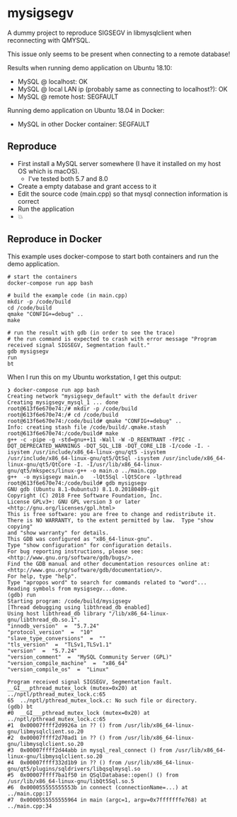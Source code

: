 # mysigsegv
A dummy project to reproduce SIGSEGV in libmysqlclient when reconnecting with QMYSQL.

This issue only seems to be present when connecting to a remote database!

Results when running demo application on Ubuntu 18.10:

* MySQL @ localhost: OK
* MySQL @ local LAN ip (probably same as connecting to localhost?): OK
* MySQL @ remote host: SEGFAULT

Running demo application on Ubuntu 18.04 in Docker:
* MySQL in other Docker container: SEGFAULT

## Reproduce

* First install a MySQL server somewhere (I have it installed on my host OS which is macOS).
  * I've tested both 5.7 and 8.0
* Create a empty database and grant access to it
* Edit the source code (main.cpp) so that mysql connection information is correct
* Run the application
* 💥

## Reproduce in Docker

This example uses docker-compose to start both containers and run the demo application.

```
# start the containers
docker-compose run app bash

# build the example code (in main.cpp)
mkdir -p /code/build
cd /code/build
qmake "CONFIG+=debug" ..
make

# run the result with gdb (in order to see the trace)
# the run command is expected to crash with error message "Program received signal SIGSEGV, Segmentation fault."
gdb mysigsegv
run
bt
```

When I run this on my Ubuntu workstation, I get this output:

```
❯ docker-compose run app bash
Creating network "mysigsegv_default" with the default driver
Creating mysigsegv_mysql_1 ... done
root@613f6e670e74:/# mkdir -p /code/build
root@613f6e670e74:/# cd /code/build
root@613f6e670e74:/code/build# qmake "CONFIG+=debug" ..
Info: creating stash file /code/build/.qmake.stash
root@613f6e670e74:/code/build# make
g++ -c -pipe -g -std=gnu++11 -Wall -W -D_REENTRANT -fPIC -DQT_DEPRECATED_WARNINGS -DQT_SQL_LIB -DQT_CORE_LIB -I/code -I. -isystem /usr/include/x86_64-linux-gnu/qt5 -isystem /usr/include/x86_64-linux-gnu/qt5/QtSql -isystem /usr/include/x86_64-linux-gnu/qt5/QtCore -I. -I/usr/lib/x86_64-linux-gnu/qt5/mkspecs/linux-g++ -o main.o ../main.cpp
g++  -o mysigsegv main.o   -lQt5Sql -lQt5Core -lpthread
root@613f6e670e74:/code/build# gdb mysigsegv
GNU gdb (Ubuntu 8.1-0ubuntu3) 8.1.0.20180409-git
Copyright (C) 2018 Free Software Foundation, Inc.
License GPLv3+: GNU GPL version 3 or later <http://gnu.org/licenses/gpl.html>
This is free software: you are free to change and redistribute it.
There is NO WARRANTY, to the extent permitted by law.  Type "show copying"
and "show warranty" for details.
This GDB was configured as "x86_64-linux-gnu".
Type "show configuration" for configuration details.
For bug reporting instructions, please see:
<http://www.gnu.org/software/gdb/bugs/>.
Find the GDB manual and other documentation resources online at:
<http://www.gnu.org/software/gdb/documentation/>.
For help, type "help".
Type "apropos word" to search for commands related to "word"...
Reading symbols from mysigsegv...done.
(gdb) run
Starting program: /code/build/mysigsegv
[Thread debugging using libthread_db enabled]
Using host libthread_db library "/lib/x86_64-linux-gnu/libthread_db.so.1".
"innodb_version"  =  "5.7.24"
"protocol_version"  =  "10"
"slave_type_conversions"  =  ""
"tls_version"  =  "TLSv1,TLSv1.1"
"version"  =  "5.7.24"
"version_comment"  =  "MySQL Community Server (GPL)"
"version_compile_machine"  =  "x86_64"
"version_compile_os"  =  "Linux"

Program received signal SIGSEGV, Segmentation fault.
__GI___pthread_mutex_lock (mutex=0x20) at ../nptl/pthread_mutex_lock.c:65
65	../nptl/pthread_mutex_lock.c: No such file or directory.
(gdb) bt
#0  __GI___pthread_mutex_lock (mutex=0x20) at ../nptl/pthread_mutex_lock.c:65
#1  0x00007ffff2d9926a in ?? () from /usr/lib/x86_64-linux-gnu/libmysqlclient.so.20
#2  0x00007ffff2d70ad1 in ?? () from /usr/lib/x86_64-linux-gnu/libmysqlclient.so.20
#3  0x00007ffff2d44abb in mysql_real_connect () from /usr/lib/x86_64-linux-gnu/libmysqlclient.so.20
#4  0x00007ffff332d1b9 in ?? () from /usr/lib/x86_64-linux-gnu/qt5/plugins/sqldrivers/libqsqlmysql.so
#5  0x00007ffff7ba1f50 in QSqlDatabase::open() () from /usr/lib/x86_64-linux-gnu/libQt5Sql.so.5
#6  0x000055555555553b in connect (connectionName=...) at ../main.cpp:17
#7  0x0000555555555964 in main (argc=1, argv=0x7fffffffe768) at ../main.cpp:34

```
